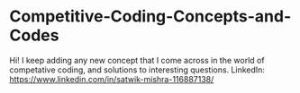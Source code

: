 # Competitive-Coding-Concepts-and-Codes
Hi! I keep adding any new concept that I come across in the world of competative coding, and solutions to interesting questions. 
LinkedIn: https://www.linkedin.com/in/satwik-mishra-116887138/
